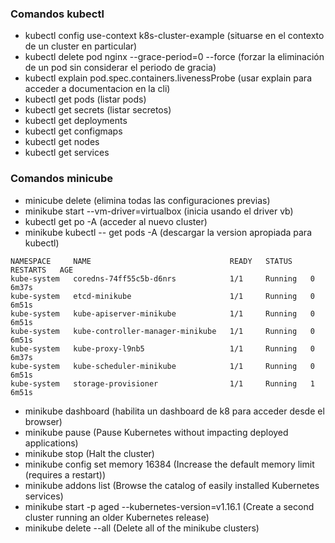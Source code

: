 ### Comandos kubectl

- kubectl config use-context k8s-cluster-example (situarse en el contexto de un cluster en particular)
- kubectl delete pod nginx --grace-period=0 --force (forzar la eliminación de un pod sin considerar el periodo de gracia)
- kubectl explain pod.spec.containers.livenessProbe (usar explain para acceder a documentacion en la cli)
- kubectl get pods (listar pods)
- kubectl get secrets (listar secretos)
- kubectl get deployments
- kubectl get configmaps
- kubectl get nodes
- kubectl get services

### Comandos minicube
- minicube delete (elimina todas las configuraciones previas)
- minikube start --vm-driver=virtualbox (inicia usando el driver vb)
- kubectl get po -A (acceder al nuevo cluster)
- minikube kubectl -- get pods -A (descargar la version apropiada para kubectl)

```
NAMESPACE     NAME                               READY   STATUS    RESTARTS   AGE
kube-system   coredns-74ff55c5b-d6nrs            1/1     Running   0          6m37s
kube-system   etcd-minikube                      1/1     Running   0          6m51s
kube-system   kube-apiserver-minikube            1/1     Running   0          6m51s
kube-system   kube-controller-manager-minikube   1/1     Running   0          6m51s
kube-system   kube-proxy-l9nb5                   1/1     Running   0          6m37s
kube-system   kube-scheduler-minikube            1/1     Running   0          6m51s
kube-system   storage-provisioner                1/1     Running   1          6m51s
```
- minikube dashboard (habilita un dashboard de k8 para acceder desde el browser)
- minikube pause (Pause Kubernetes without impacting deployed applications)
- minikube stop (Halt the cluster)
- minikube config set memory 16384 (Increase the default memory limit (requires a restart))
- minikube addons list (Browse the catalog of easily installed Kubernetes services)
- minikube start -p aged --kubernetes-version=v1.16.1 (Create a second cluster running an older Kubernetes release)
- minikube delete --all (Delete all of the minikube clusters)
